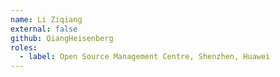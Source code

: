 ```yaml
---
name: Li Ziqiang
external: false
github: QiangHeisenberg
roles:
  - label: Open Source Management Centre, Shenzhen, Huawei
---
```


